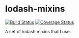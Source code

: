 lodash-mixins
=============
[![Build Status](https://travis-ci.org/steelsojka/lodash-mixins.svg?branch=master)](https://travis-ci.org/steelsojka/lodash-mixins)
[![Coverage Status](https://coveralls.io/repos/steelsojka/lodash-mixins/badge.png)](https://coveralls.io/r/steelsojka/lodash-mixins)

A set of lodash mixins that I use.

